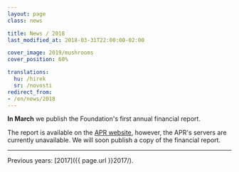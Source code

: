 ```yaml
---
layout: page
class: news

title: News / 2018
last_modified_at: 2018-03-31T22:00:00-02:00

cover_image: 2019/mushrooms
cover_position: 60%

translations:
  hu: /hirek
  sr: /novosti
redirect_from:
- /en/news/2018
---
```


**In March** we publish the Foundation's first annual financial report.

The report is available on the [APR website](http://www.apr.gov.rs), however,
the APR's servers are currently unavailable. We will soon publish a copy of the
financial report.

---

Previous years: [2017]({{ page.url }}2017/).
